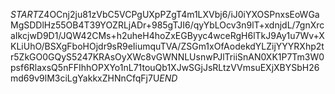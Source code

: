 $START$Z4OCnj2ju81zVbC5VCPgUXpPZgT4m1LXVbj6/iJ0iYXOSPnxsEoWGaMgSDDlHz55OB4T39YOZRLjADr+985gTJI6/qyYbLOcv3n9lT+xdnjdL/7gnXrcaIkcjwD9D1/JQW42CMs+h2uheH4hoZxEGByyc4wceRgH6lTkJ9Ay1u7Wv+XKLiUhO/BSXgFboHOjdr9sR9eIiumquTVA/ZSGm1xOfAodekdYLZijYYYRXhp2tr5ZkGO0GQyS5247KRAsOyXWc8vGWNNLUsnwPJlTriiSnAN0XK1P7Tm3W0psf6RlaxsQ5nFFIhhOPXYo1nL71touQb1XJwSGjJsRLtzVVmsuEXjXBYSbH26md69v9lM3ciLgYakkxZHNnCfqFj7U$END$